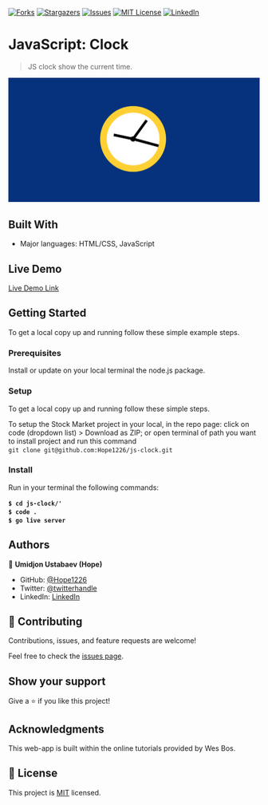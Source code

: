 [![Forks][forks-shield]][forks-url]
[![Stargazers][stars-shield]][stars-url]
[![Issues][issues-shield]][issues-url]
[![MIT License][license-shield]][license-url]
[![LinkedIn][linkedin-shield]][linkedin-url]

# JavaScript: Clock

> JS clock show the current time.

![screenshot](./app_screenshot.png)


## Built With

- Major languages: HTML/CSS, JavaScript

## Live Demo

[Live Demo Link](https://hope1226.github.io/drum-kit/)


## Getting Started

To get a local copy up and running follow these simple example steps.

### Prerequisites

Install or update on your local terminal the node.js package.

### Setup

To get a local copy up and running follow these simple steps.

To setup the Stock Market project in your local, in the repo page:
click on code (dropdown list) > Download as ZIP;
or open terminal of path you want to install project and run this command <br>
`git clone git@github.com:Hope1226/js-clock.git`

### Install

Run in your terminal the following commands:

**`$ cd js-clock/'`**<br>
**`$ code .`**<br>
**`$ go live server`**<br>

## Authors

👤 **Umidjon Ustabaev (Hope)**

- GitHub: [@Hope1226](https://github.com/Hope1226)
- Twitter: [@twitterhandle](https://twitter.com/twitterhandle)
- LinkedIn: [LinkedIn](https://linkedin.com/in/linkedinhandle)

## 🤝 Contributing

Contributions, issues, and feature requests are welcome!

Feel free to check the [issues page](https://github.com/Hope1226/drum-kit/issues).

## Show your support

Give a ⭐️ if you like this project!

## Acknowledgments

This web-app is built within the online tutorials provided by Wes Bos.<br>

## 📝 License

This project is [MIT](./MIT.md) licensed.



[forks-shield]: https://img.shields.io/github/forks/omar-labana/portfolio.svg?style=for-the-badge
[forks-url]: https://github.com/Hope1226/hope-profile/network/members
[stars-shield]: https://img.shields.io/github/stars/omar-labana/portfolio.svg?style=for-the-badge
[stars-url]: https://github.com/Hope1226/hope-profile/stargazers
[issues-shield]: https://img.shields.io/github/issues/omar-labana/portfolio.svg?style=for-the-badge
[issues-url]: https://github.com/Hope1226/hope-profile/issues
[license-shield]: https://img.shields.io/github/license/othneildrew/Best-README-Template.svg?style=for-the-badge
[license-url]: hhttps://github.com/Hope1226/hope-profile/blob/master/MIT.md
[linkedin-shield]: https://img.shields.io/badge/-LinkedIn-black.svg?style=for-the-badge&logo=linkedin&colorB=555
[linkedin-url]: https://www.linkedin.com/in/umidjon-ustabaev/